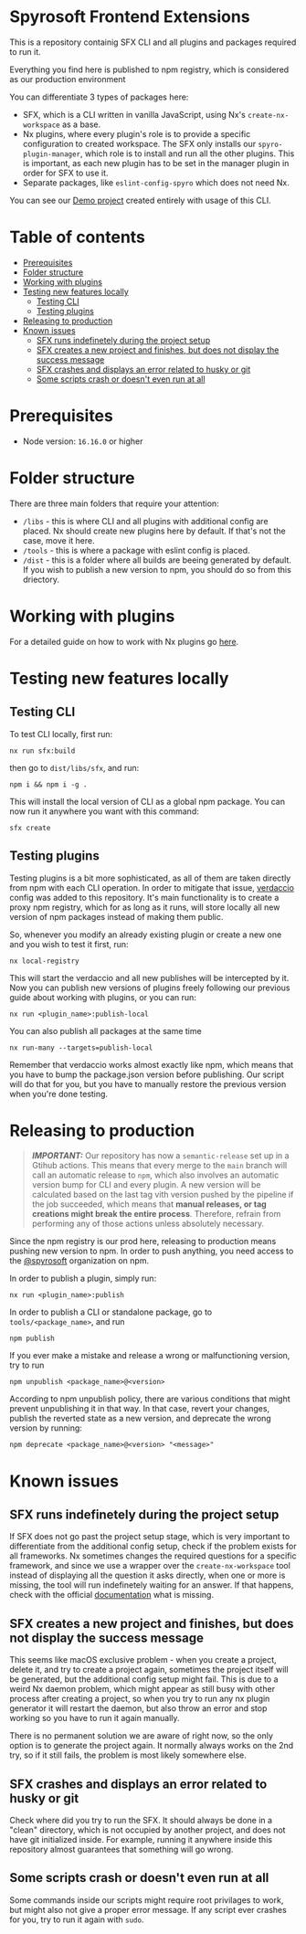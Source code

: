 # Spyrosoft Frontend Extensions
This is a repository containig SFX CLI and all plugins and packages required to run it.

Everything you find here is published to npm registry, which is considered as our production environment

You can differentiate 3 types of packages here:
- SFX, which is a CLI written in vanilla JavaScript, using Nx's `create-nx-workspace` as a base.
- Nx plugins, where every plugin's role is to provide a specific configuration to created workspace. The SFX only installs our `spyro-plugin-manager`, which role is to install and run all the other plugins. This is important, as each new plugin has to be set in the manager plugin in order for SFX to use it.
- Separate packages, like `eslint-config-spyro` which does not need Nx.

You can see our [Demo project](https://github.com/Spyro-Soft/sfx-demo-ecommerce) created entirely with usage of this CLI.

# Table of contents
- [Prerequisites](#prerequisites)
- [Folder structure](#folder-structure)
- [Working with plugins](#working-with-plugins)
- [Testing new features locally](#testing-new-features-locally)
  - [Testing CLI](#testing-cli)
  - [Testing plugins](#testing-plugins)
- [Releasing to production](#releasing-to-production)
- [Known issues](#known-issues)
  - [SFX runs indefinetely during the project setup](#sfx-runs-indefinetely-during-the-project-setup)
  - [SFX creates a new project and finishes, but does not display the success message](#sfx-creates-a-new-project-and-finishes-but-does-not-display-the-success-message)
  - [SFX crashes and displays an error related to husky or git](#sfx-crashes-and-displays-an-error-related-to-husky-or-git)
  - [Some scripts crash or doesn't even run at all](#some-scripts-crash-or-doesnt-even-run-at-all)


# Prerequisites

- Node version: `16.16.0` or higher
# Folder structure
There are three main folders that require your attention:
- `/libs` - this is where CLI and all plugins with additional config are placed. Nx should create new plugins here by default. If that's not the case, move it here.
- `/tools` - this is where a package with eslint config is placed.
- `/dist` - this is a folder where all builds are beeing generated by default. If you wish to publish a new version to npm, you should do so from this driectory.

# Working with plugins
For a detailed guide on how to work with Nx plugins go [here](https://git.spyrosoft.it/spyro_frontend_extensions/spyro_fe_cli/-/wikis/Working-with-NX-Plugin).

# Testing new features locally
## Testing CLI
To test CLI locally, first run:
```
nx run sfx:build
```
then go to `dist/libs/sfx`, and run:
```
npm i && npm i -g .
```
This will install the local version of CLI as a global npm package. You can now run it anywhere you want with this command:
```
sfx create
```
## Testing plugins
Testing plugins is a bit more sophisticated, as all of them are taken directly from npm with each CLI operation. In order to mitigate that issue, [verdaccio](https://verdaccio.org/) config was added to this repository. It's main functionality is to create a proxy npm registry, which for as long as it runs, will store locally all new version of npm packages instead of making them public.

So, whenever you modify an already existing plugin or create a new one and you wish to test it first, run:
```
nx local-registry
```
This will start the verdaccio and all new publishes will be intercepted by it.
Now you can publish new versions of plugins freely following our previous guide about working with plugins, or you can run:
```
nx run <plugin_name>:publish-local
```

You can also publish all packages at the same time
```
nx run-many --targets=publish-local
```

Remember that verdaccio works almost exactly like npm, which means that you have to bump the package.json version before publishing. Our script will do that for you, but you have to manually restore the previous version when you're done testing.

# Releasing to production

> **_IMPORTANT:_** Our repository has now a `semantic-release` set up in a Gtihub actions. This means that every merge to the `main` branch will call an automatic release to `npm`, which also involves an automatic version bump for CLI and every plugin. A new version will be calculated based on the last tag vith version pushed by the pipeline if the job succeeded, which means that **manual releases, or tag creations might break the entire process**. Therefore, refrain from performing any of those actions unless absolutely necessary. 

Since the npm registry is our prod here, releasing to production means pushing new version to npm. In order to push anything, you need access to the [@spyrosoft](https://www.npmjs.com/org/spyrosoft) organization on npm. 

In order to publish a plugin, simply run:
```
nx run <plugin_name>:publish
```
In order to publish a CLI or standalone package, go to `tools/<package_name>`, and run
```
npm publish
```


If you ever make a mistake and release a wrong or malfunctioning version, try to run 
```
npm unpublish <package_name>@<version>
```
According to npm unpublish policy, there are various conditions that might prevent unpublishing it in that way. In that case, revert your changes, publish the reverted state as a new version, and deprecate the wrong version by running:
```
npm deprecate <package_name>@<version> "<message>"
```

# Known issues
## SFX runs indefinetely during the project setup
If SFX does not go past the project setup stage, which is very important to differentiate from the additional config setup, check if the problem exists for all frameworks. Nx sometimes changes the required questions for a specific framework, and since we use a wrapper over the `create-nx-workspace` tool instead of displaying all the question it asks directly, when one or more is missing, the tool will run indefinetely waiting for an answer. If that happens, check with the official [documentation](https://nx.dev/packages/nx/documents/create-nx-workspace) what is missing.

## SFX creates a new project and finishes, but does not display the success message
This seems like macOS exclusive problem - when you create a project, delete it, and try to create a project again, sometimes the project itself will be generated, but the additional config setup might fail. This is due to a weird Nx daemon problem, which might appear as still busy with other process after creating a project, so when you try to run any nx plugin generator it will restart the daemon, but also throw an error and stop working so you have to run it again manually.

There is no permanent solution we are aware of right now, so the only option is to generate the project again. It normally always works on the 2nd try, so if it still fails, the problem is most likely somewhere else.

## SFX crashes and displays an error related to husky or git
Check where did you try to run the SFX. It should always be done in a "clean" directory, which is not occupied by another project, and does not have git initialized inside. For example, running it anywhere inside this repository almost guarantees that something will go wrong.

## Some scripts crash or doesn't even run at all
Some commands inside our scripts might require root privilages to work, but might also not give a proper error message. If any script ever crashes for you, try to run it again with `sudo`.
